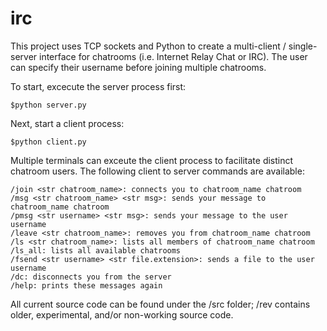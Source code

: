 # irc

This project uses TCP sockets and Python to create a multi-client / single-server interface for chatrooms (i.e. Internet Relay Chat or IRC). 
The user can specify their username before joining multiple chatrooms.

To start, excecute the server process first: 

    $python server.py
    
Next, start a client process: 

    $python client.py

Multiple terminals can exceute the client process to facilitate distinct chatroom users. 
The following client to server commands are available:

    /join <str chatroom_name>: connects you to chatroom_name chatroom
    /msg <str chatroom_name> <str msg>: sends your message to chatroom_name chatroom
    /pmsg <str username> <str msg>: sends your message to the user username
    /leave <str chatroom_name>: removes you from chatroom_name chatroom
    /ls <str chatroom_name>: lists all members of chatroom_name chatroom
    /ls_all: lists all available chatrooms
    /fsend <str username> <str file.extension>: sends a file to the user username
    /dc: disconnects you from the server
    /help: prints these messages again

All current source code can be found under the /src folder; /rev contains older, experimental, and/or non-working source code.
